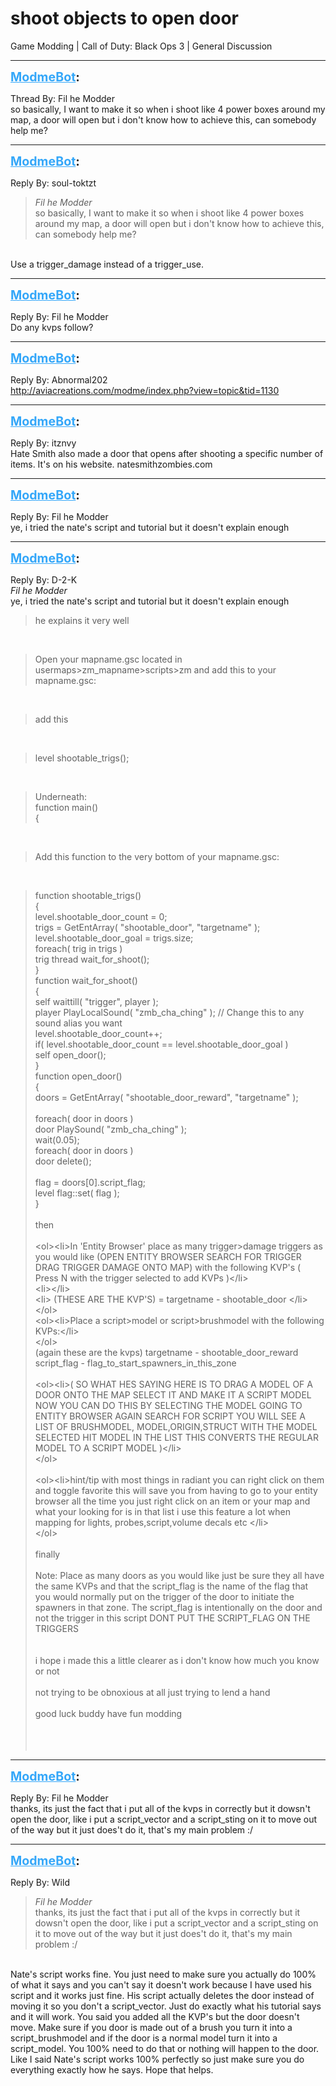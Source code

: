 # shoot objects to open door
Game Modding | Call of Duty: Black Ops 3 | General Discussion

---
<strong style="font-size: 1.4em;"><span style="text-decoration: underline;text-decoration-color: #34a7f9;"><span style="color:#34a7f9;">ModmeBot</span></span>:</strong>

<p>Thread By: Fil he Modder<br />so basically, I want to make it so when i shoot like 4 power boxes around my map, a door will open but i don&#39;t know how to achieve this, can somebody help me?</p>

---
<strong style="font-size: 1.4em;"><span style="text-decoration: underline;text-decoration-color: #34a7f9;"><span style="color:#34a7f9;">ModmeBot</span></span>:</strong>

<p>Reply By: soul-toktzt<br /><blockquote><em>Fil he Modder</em><br />so basically, I want to make it so when i shoot like 4 power boxes around my map, a door will open but i don&#39;t know how to achieve this, can somebody help me? </blockquote><br /> Use a trigger_damage instead of a trigger_use.</p>

---
<strong style="font-size: 1.4em;"><span style="text-decoration: underline;text-decoration-color: #34a7f9;"><span style="color:#34a7f9;">ModmeBot</span></span>:</strong>

<p>Reply By: Fil he Modder<br />Do any kvps follow?</p>

---
<strong style="font-size: 1.4em;"><span style="text-decoration: underline;text-decoration-color: #34a7f9;"><span style="color:#34a7f9;">ModmeBot</span></span>:</strong>

<p>Reply By: Abnormal202<br /><a href="http://aviacreations.com/modme/index.php?view=topic&tid=1130">http://aviacreations.com/modme/index.php?view=topic&amp;tid=1130</a></p>

---
<strong style="font-size: 1.4em;"><span style="text-decoration: underline;text-decoration-color: #34a7f9;"><span style="color:#34a7f9;">ModmeBot</span></span>:</strong>

<p>Reply By: itznvy<br />Hate Smith also made a door that opens after shooting a specific number of items. It&#39;s on his website. natesmithzombies.com</p>

---
<strong style="font-size: 1.4em;"><span style="text-decoration: underline;text-decoration-color: #34a7f9;"><span style="color:#34a7f9;">ModmeBot</span></span>:</strong>

<p>Reply By: Fil he Modder<br />ye, i tried the nate&#39;s script and tutorial but it doesn&#39;t explain enough</p>

---
<strong style="font-size: 1.4em;"><span style="text-decoration: underline;text-decoration-color: #34a7f9;"><span style="color:#34a7f9;">ModmeBot</span></span>:</strong>

<p>Reply By: D-2-K<br /><em>Fil he Modder</em><br />ye, i tried the nate&#39;s script and tutorial but it doesn&#39;t explain enough<br /><blockquote>he explains it very well </blockquote><br /><blockquote>Open your mapname.gsc located in usermaps&gt;zm_mapname&gt;scripts&gt;zm and add this to your mapname.gsc:</blockquote><br /><blockquote>add this</blockquote><br /><blockquote>level shootable_trigs();</blockquote><br /><blockquote>Underneath: <br />function main()<br />{</blockquote><br /><blockquote>Add this function to the very bottom of your mapname.gsc:</blockquote><br /><blockquote>function shootable_trigs()<br />{<br /> level.shootable_door_count = 0; <br /> trigs = GetEntArray( &quot;shootable_door&quot;, &quot;targetname&quot; ); <br /> level.shootable_door_goal = trigs.size; <br /> foreach( trig in trigs )<br /> trig thread wait_for_shoot(); <br />}<br />function wait_for_shoot()<br />{<br /> self waittill( &quot;trigger&quot;, player ); <br /> player PlayLocalSound( &quot;zmb_cha_ching&quot; ); // Change this to any sound alias you want<br /> level.shootable_door_count++; <br /> if( level.shootable_door_count == level.shootable_door_goal )<br /> self open_door(); <br />}<br />function open_door()<br />{<br /> doors = GetEntArray( &quot;shootable_door_reward&quot;, &quot;targetname&quot; ); <br /><br /> foreach( door in doors )<br /> door PlaySound( &quot;zmb_cha_ching&quot; ); <br /> wait(0.05); <br /> foreach( door in doors )<br /> door delete(); <br /><br /> flag = doors[0].script_flag; <br /> level flag::set( flag ); <br />}<br /> <br />then <br /> <br />&lt;ol&gt;&lt;li&gt;In &#39;Entity Browser&#39; place as many trigger&gt;damage triggers as you would like  (OPEN ENTITY BROWSER SEARCH FOR TRIGGER DRAG TRIGGER DAMAGE ONTO MAP) with the following KVP&#39;s ( Press N with the trigger selected to add KVPs )&lt;/li&gt;<br />&lt;li&gt;&lt;/li&gt;<br />&lt;li&gt;     (THESE ARE THE KVP&#39;S) =  targetname - shootable_door &lt;/li&gt;<br />&lt;/ol&gt; <br />&lt;ol&gt;&lt;li&gt;Place a script&gt;model or script&gt;brushmodel with the following KVPs:&lt;/li&gt;<br />&lt;/ol&gt; <br />            (again these are the kvps)    targetname - shootable_door_reward<br />                                                      script_flag - flag_to_start_spawners_in_this_zone<br /> <br />&lt;ol&gt;&lt;li&gt;( SO WHAT HES SAYING HERE IS TO DRAG A MODEL OF A DOOR ONTO THE MAP SELECT IT AND MAKE IT A SCRIPT MODEL NOW YOU CAN DO THIS BY SELECTING THE MODEL GOING TO ENTITY BROWSER AGAIN SEARCH FOR SCRIPT YOU WILL SEE A LIST OF BRUSHMODEL, MODEL,ORIGIN,STRUCT WITH THE MODEL SELECTED HIT MODEL IN THE LIST THIS CONVERTS THE REGULAR MODEL TO A SCRIPT MODEL )&lt;/li&gt;<br />&lt;/ol&gt; <br /> <br />&lt;ol&gt;&lt;li&gt;hint/tip with most things in radiant you can right click on them and toggle favorite this will save you from having to go to your entity browser  all the time you just right click on an item or your map  and what your looking for is in that list i use this feature a lot when mapping for lights, probes,script,volume decals etc  &lt;/li&gt;<br />&lt;/ol&gt; <br /> <br />finally <br /> <br />Note: Place as many doors as you would like just be sure they all have the same KVPs and that the script_flag is the name of the flag that you would normally put on the trigger of the door to initiate the spawners in that zone. The script_flag is intentionally on the door and not the trigger in this script DONT PUT THE SCRIPT_FLAG ON THE TRIGGERS<br /> <br /> <br />i hope i made this a little clearer as i don&#39;t know how much you know or not <br /> <br />not trying to be obnoxious at all just trying to lend a hand <br /> <br />good luck buddy have fun modding<br /> <br /> <br /> <br /></blockquote></p>

---
<strong style="font-size: 1.4em;"><span style="text-decoration: underline;text-decoration-color: #34a7f9;"><span style="color:#34a7f9;">ModmeBot</span></span>:</strong>

<p>Reply By: Fil he Modder<br />thanks, its just the fact that i put all of the kvps in correctly but it dowsn&#39;t open the door, like i put a script_vector and a script_sting on it to move out of the way but it just does&#39;t do it, that&#39;s my main problem :/</p>

---
<strong style="font-size: 1.4em;"><span style="text-decoration: underline;text-decoration-color: #34a7f9;"><span style="color:#34a7f9;">ModmeBot</span></span>:</strong>

<p>Reply By: Wild<br /><blockquote><em>Fil he Modder</em><br />thanks, its just the fact that i put all of the kvps in correctly but it dowsn&#39;t open the door, like i put a script_vector and a script_sting on it to move out of the way but it just does&#39;t do it, that&#39;s my main problem :/</blockquote><br /> Nate&#39;s script works fine. You just need to make sure you actually do 100% of what it says and you can&#39;t say it doesn&#39;t work because I have used his script and it works just fine. His script actually deletes the door instead of moving it so you don&#39;t a script_vector. Just do exactly what his tutorial says and it will work. You said you added all the KVP&#39;s but the door doesn&#39;t move. Make sure if you door is made out of a brush you turn it into a script_brushmodel and if the door is a normal model turn it into a script_model. You 100% need to do that or nothing will happen to the door. Like I said Nate&#39;s script works 100% perfectly so just make sure you do everything exactly how he says. Hope that helps.</p>
